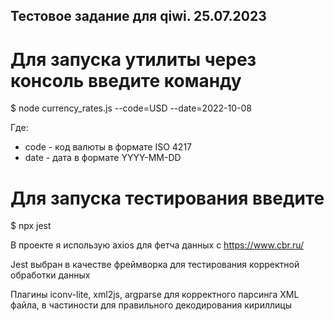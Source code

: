 ## Тестовое задание для qiwi. 25.07.2023

# Для запуска утилиты через консоль введите команду
$ node currency_rates.js --code=USD --date=2022-10-08

Где:
- code - код валюты в формате ISO 4217
- date - дата в формате YYYY-MM-DD

# Для запуска тестирования введите
$ npx jest

В проекте я использую axios для фетча данных с https://www.cbr.ru/

Jest выбран в качестве фреймворка для тестирования корректной обработки данных

Плагины iconv-lite, xml2js, argparse для корректного парсинга XML файла, в частиности для правильного декодирования кириллицы 